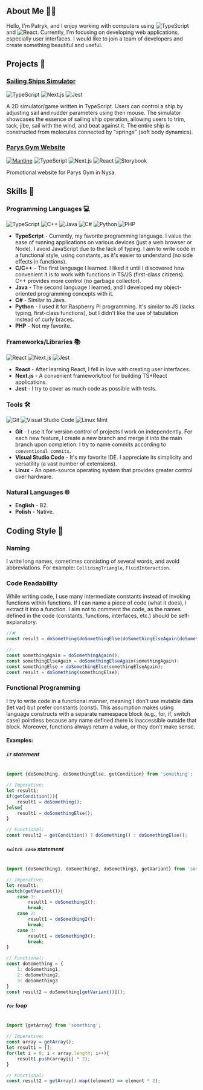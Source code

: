 ## About Me 👨‍💻
Hello, I'm Patryk, and I enjoy working with computers using ![TypeScript](https://img.shields.io/badge/typescript-%23007ACC.svg?style=for-the-badge&logo=typescript&logoColor=white) and ![React](https://img.shields.io/badge/react-%2320232a.svg?style=for-the-badge&logo=react&logoColor=%2361DAFB). Currently, I'm focusing on developing web applications, especially user interfaces. I would like to join a team of developers and create something beautiful and useful.

## Projects 📁
### [Sailing Ships Simulator](https://patrykjaseniuk.github.io/StatkiTSDocs/)
<!-- typescript, nextjs, jest -->
![TypeScript](https://img.shields.io/badge/typescript-%23007ACC.svg?style=for-the-badge&logo=typescript&logoColor=white)
![Next.js](https://img.shields.io/badge/Next-black?style=for-the-badge&logo=next.js&logoColor=white)
![Jest](https://img.shields.io/badge/-jest-%23C21325?style=for-the-badge&logo=jest&logoColor=white)

A 2D simulator/game written in TypeScript. Users can control a ship by adjusting sail and rudder parameters using their mouse. The simulator showcases the essence of sailing ship operation, allowing users to trim, tack, jibe, sail with the wind, and beat against it. The entire ship is constructed from molecules connected by "springs" (soft body dynamics).

### [Parys Gym Website](https://github.com/PatrykJaseniuk/ParysWeb)
<!-- mantine, typescript, nextjs, react, storybook -->
[![Mantine](https://img.shields.io/badge/-mantine-%23FFFFFF?style=for-the-badge&logo=mantine&logoColor=black)](https://mantine.dev/)
![TypeScript](https://img.shields.io/badge/typescript-%23007ACC.svg?style=for-the-badge&logo=typescript&logoColor=white)
![Next.js](https://img.shields.io/badge/Next-black?style=for-the-badge&logo=next.js&logoColor=white)
![React](https://img.shields.io/badge/react-%2320232a.svg?style=for-the-badge&logo=react&logoColor=%2361DAFB)
![Storybook](https://img.shields.io/badge/storybook-%23FF4785.svg?style=for-the-badge&logo=storybook&logoColor=white)

Promotional website for Parys Gym in Nysa.

## Skills 💪

### Programming Languages 💻
![TypeScript](https://img.shields.io/badge/typescript-%23007ACC.svg?style=for-the-badge&logo=typescript&logoColor=white)
![C++](https://img.shields.io/badge/c++-%2300599C.svg?style=for-the-badge&logo=c%2B%2B&logoColor=white)
![Java](https://img.shields.io/badge/java-%23ED8B00.svg?style=for-the-badge&logo=openjdk&logoColor=white)
![C#](https://img.shields.io/badge/c%23-%23239120.svg?style=for-the-badge&logo=c-sharp&logoColor=white)
![Python](https://img.shields.io/badge/python-3670A0?style=for-the-badge&logo=python&logoColor=ffdd54)
![PHP](https://img.shields.io/badge/php-%23777BB4.svg?style=for-the-badge&logo=php&logoColor=white)

- **TypeScript** - Currently, my favorite programming language. I value the ease of running applications on various devices (just a web browser or Node). I avoid JavaScript due to the lack of typing. I aim to write code in a functional style, using constants, as it's easier to understand (no side effects in functions).
- **C/C++** - The first language I learned. I liked it until I discovered how convenient it is to work with functions in TS/JS (first-class citizens). C++ provides more control (no garbage collector).
- **Java** - The second language I learned, and I developed my object-oriented programming concepts with it.
- **C#** - Similar to Java.
- **Python** - I used it for Raspberry Pi programming. It's similar to JS (lacks typing, first-class functions), but I didn't like the use of tabulation instead of curly braces.
- **PHP** - Not my favorite.

### Frameworks/Libraries 📚
![React](https://img.shields.io/badge/react-%2320232a.svg?style=for-the-badge&logo=react&logoColor=%2361DAFB)
![Next.js](https://img.shields.io/badge/Next-black?style=for-the-badge&logo=next.js&logoColor=white)
![Jest](https://img.shields.io/badge/-jest-%23C21325?style=for-the-badge&logo=jest&logoColor=white)

- **React** - After learning React, I fell in love with creating user interfaces.
- **Next.js** - A convenient framework/tool for building TS+React applications.
- **Jest** - I try to cover as much code as possible with tests.

### Tools 🛠
![Git](https://img.shields.io/badge/git-%23F05033.svg?style=for-the-badge&logo=git&logoColor=white)
![Visual Studio Code](https://img.shields.io/badge/Visual%20Studio%20Code-0078d7.svg?style=for-the-badge&logo=visual-studio-code&logoColor=white)
![Linux Mint](https://img.shields.io/badge/Linux%20Mint-87CF3E?style=for-the-badge&logo=Linux%20Mint&logoColor=white)

- **Git** - I use it for version control of projects I work on independently. For each new feature, I create a new branch and merge it into the main branch upon completion. I try to name commits according to `conventional commits`.
- **Visual Studio Code** - It's my favorite IDE. I appreciate its simplicity and versatility (a vast number of extensions).
- **Linux** - An open-source operating system that provides greater control over hardware.

### Natural Languages 🌐
- **English** - B2.
- **Polish** - Native.

## Coding Style 📝

### Naming
I write long names, sometimes consisting of several words, and avoid abbreviations. For example: `CollidingTriangle`, `FluidInteraction`.

### Code Readability
While writing code, I use many intermediate constants instead of invoking functions within functions. If I can name a piece of code (what it does), I extract it into a function. I aim not to comment the code, as the names defined in the code (constants, functions, interfaces, etc.) should be self-explanatory.

```typescript
//❌
const result = doSomething(doSomethingElse(doSomethingElseAgain(doSomethingAgain())));

//✅
const somethingAgain = doSomethingAgain();
const somethingElseAgain = doSomethingElseAgain(somethingAgain);
const somethingElse = doSomethingElse(somethingElseAgain);
const result = doSomething(somethingElse);
```

### Functional Programming

I try to write code in a functional manner, meaning I don't use mutable data (let var) but prefer constants (const). This assumption makes using language constructs with a separate namespace block (e.g., for, if, switch case) pointless because any name defined there is inaccessible outside that block. Moreover, functions always return a value, or they don't make sense.

#### Examples:

##### `if` statement
```typescript

import {doSomething, doSomethingElse, getCondition} from 'something';

// Imperative:
let result1;
if(getCondition()){
    result1 = doSomething();
}else{
    result1 = doSomethingElse();
}

// Functional:
const result2 = getCondition() ? doSomething() : doSomethingElse();
```


##### `switch case` statement

```typescript

import {doSomething1, doSomething2, doSomething3, getVariant} from 'something';

// Imperative:
let result1;
switch(getVariant()){
    case 1:
        result1 = doSomething1();
        break;
    case 2:
        result1 = doSomething2();
        break;
    case 3:
        result1 = doSomething3();
        break;
}

// Functional:
const doSomething = {
    1: doSomething1,
    2: doSomething2,
    3: doSomething3
}
const result2 = doSomething[getVariant()]();
```


##### `for` loop

```typescript

import {getArray} from 'something';

// Imperative:
const array = getArray();
let result1 = [];
for(let i = 0; i < array.length; i++){
    result1.push(array[i] * 2);
}

// Functional:
const result2 = getArray().map((element) => element * 2);
```
<!-- `while` loop

```typescript

import {doSomething, checkCondition} from 'something';

// Imperative:
let result1 = doSomething(0);
while(checkCondition(result1)){
    result1 = doSomething(result1);
}

// Functional 1, recursively:
const doSomethingRecursively = (result) => checkCondition(result) ? doSomethingRecursively(doSomething(result)) : result;
const result2 = doSomethingRecursively(doSomething(0));

// Functional 2, using setTimeout (non-blocking, prevents stack overflow, slower):
const doSomethingSetTimeOut = (result) => checkCondition(result) ? setTimeout(() => doSomethingSetTimeOut(doSomething(result))) : result;
const result3 = doSomethingSetTimeOut(doSomething(0));
``` -->